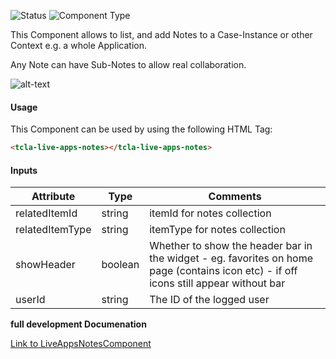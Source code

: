 
![Status][auto] ![Component Type][major] <!--Component Meta {"created_by":"JS", "reviewed_by":"JG", "last_modified_by":"JS", "comment":"init"} Component Meta -->


<p>This Component allows to list, and add Notes to a Case-Instance or other Context e.g. a whole Application.

Any Note can have Sub-Notes to allow real collaboration.</p>

<p><img src="../Notes.png" alt="alt-text" class="img-responsive" title="Notes Component Image"></p>



#### Usage


This Component can be used by using the following HTML Tag:

```html
<tcla-live-apps-notes></tcla-live-apps-notes>
```

#### Inputs

Attribute | Type | Comments
--- | --- | ---
relatedItemId | string | itemId for notes collection
relatedItemType | string | itemType for notes collection
showHeader | boolean | Whether to show the header bar in the widget - eg. favorites on home page (contains icon etc) - if off icons still appear without bar
userId | string | The ID of the logged user


<b>full development Documenation</b>

[Link to LiveAppsNotesComponent](https://tibcosoftware.github.io/TCSTK-Angular/libdocs/tc-liveapps-lib/components/LiveAppsNotesComponent.html)


[auto]: https://img.shields.io/badge/Status-auto%20generated-lightgrey.svg?style=flat "auto generated"

[manually]: https://img.shields.io/badge/Status-manually%20created-yellow.svg?style=flat "manually created"

[draft]: https://img.shields.io/badge/Status-draft-red.svg?style=flat "draft"

[review]: https://img.shields.io/badge/Status-need%20review-yellowgreen.svg?style=flat "need review"

[review done]: https://img.shields.io/badge/Status-review%20done-green.svg?style=flat "review done"

[finalized]: https://img.shields.io/badge/Status-finalized-brightgreen.svg?style=flat "finalized"

[top]: https://img.shields.io/badge/Component%20Type-Top-blue.svg?style=flat "top Component"

[major]: https://img.shields.io/badge/Component%20Type-major%20Component-blue.svg?style=flat "major Component"

[minor]: https://img.shields.io/badge/Component%20Type-minor%20Component-blue.svg?style=flat "minor Component"


